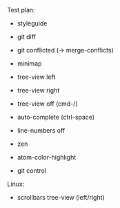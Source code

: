 Test plan:

- styleguide

- git diff
- git conflicted (-> merge-conflicts)

- minimap

- tree-view left
- tree-view right
- tree-view off (cmd-/)

- auto-complete (ctrl-space)

- line-numbers off

- zen

- atom-color-highlight

- git control

Linux:

- scrollbars tree-view (left/right)
